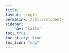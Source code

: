 ```yaml
---
title: 
layout: single
permalink: /calls/student/
sidebar: 
    nav: "calls"
toc: true
toc_sticky: true
toc_icon: "cog"
---
```


